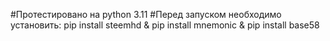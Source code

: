 #Протестировано на python 3.11
#Перед запуском необходимо  установить: pip install steemhd & pip install mnemonic & pip install base58
